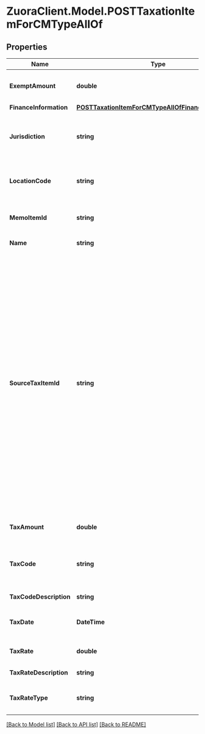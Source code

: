 # ZuoraClient.Model.POSTTaxationItemForCMTypeAllOf

## Properties

Name | Type | Description | Notes
------------ | ------------- | ------------- | -------------
**ExemptAmount** | **double** | The calculated tax amount excluded due to the exemption.  | [optional] 
**FinanceInformation** | [**POSTTaxationItemForCMTypeAllOfFinanceInformation**](POSTTaxationItemForCMTypeAllOfFinanceInformation.md) |  | [optional] 
**Jurisdiction** | **string** | The jurisdiction that applies the tax or VAT. This value is typically a state, province, county, or city.  | 
**LocationCode** | **string** | The identifier for the location based on the value of the &#x60;taxCode&#x60; field.  | [optional] 
**MemoItemId** | **string** | The ID of the credit memo that the taxation item is created for.  | [optional] 
**Name** | **string** | The name of the taxation item.  | 
**SourceTaxItemId** | **string** | The ID of the taxation item of the invoice, which the credit memo is created from.   If you want to use this REST API to create taxation items for a credit memo created from an invoice, the taxation items of the invoice must be created or imported through the SOAP API call.  **Note:**    - This field is only used if the credit memo is created from an invoice.    - If you do not contain this field in the request body, Zuora will automatically set a value for the &#x60;sourceTaxItemId&#x60; field based on the tax location code, tax jurisdiction, and tax rate.  | [optional] 
**TaxAmount** | **double** | The amount of the tax applied to the credit memo.  | 
**TaxCode** | **string** | The tax code identifies which tax rules and tax rates to apply to a specific credit memo.  | [optional] 
**TaxCodeDescription** | **string** | The description of the tax code.  | [optional] 
**TaxDate** | **DateTime** | The date when the tax is applied to the credit memo.  | [optional] 
**TaxRate** | **double** | The tax rate applied to the credit memo.  | 
**TaxRateDescription** | **string** | The description of the tax rate.  | [optional] 
**TaxRateType** | **string** | The type of the tax rate applied to the credit memo.  | 

[[Back to Model list]](../README.md#documentation-for-models) [[Back to API list]](../README.md#documentation-for-api-endpoints) [[Back to README]](../README.md)

